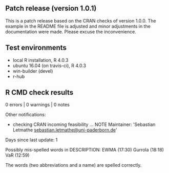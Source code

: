 ## Patch release (version 1.0.1)
This is a patch release based on the CRAN checks of version 1.0.0.
The example in the README file is adjusted and minor adjustments in the
documentation were made. Please excuse the inconvenience.

## Test environments
* local R installation, R 4.0.3
* ubuntu 16.04 (on travis-ci), R 4.0.3
* win-builder (devel)
* r-hub

## R CMD check results

0 errors | 0 warnings | 0 notes


Other notifications:

* checking CRAN incoming feasibility ... NOTE
Maintainer: 'Sebastian Letmathe <sebastian.letmathe@uni-paderborn.de>'

Days since last update: 1


Possibly mis-spelled words in DESCRIPTION:
  EWMA (17:30)
  Gurrola (18:18)
  VaR (12:59)

The words (two abbreviations and a name) are spelled correctly.
